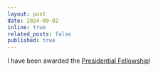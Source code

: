 ```yaml
---
layout: post
date: 2024-09-02
inline: true
related_posts: false
published: true
---
```


I have been awarded the [Presidential Fellowship](https://www.cs.columbia.edu/2024/meet-the-scholars-phd-students-with-prestigious-fellowships/)!
